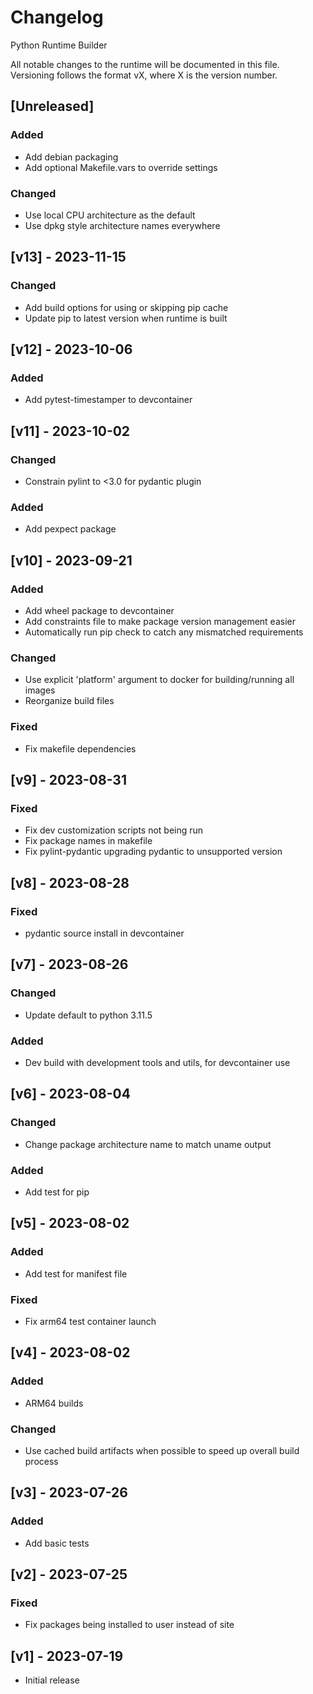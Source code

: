 # Changelog
Python Runtime Builder

All notable changes to the runtime will be documented in this file. Versioning follows the format vX, where X is the version number.

## [Unreleased]
### Added
* Add debian packaging
* Add optional Makefile.vars to override settings
### Changed
* Use local CPU architecture as the default
* Use dpkg style architecture names everywhere

## [v13] - 2023-11-15
### Changed
* Add build options for using or skipping pip cache
* Update pip to latest version when runtime is built

## [v12] - 2023-10-06
### Added
* Add pytest-timestamper to devcontainer

## [v11] - 2023-10-02
### Changed
* Constrain pylint to <3.0 for pydantic plugin
### Added
* Add pexpect package

## [v10] - 2023-09-21
### Added
* Add wheel package to devcontainer
* Add constraints file to make package version management easier
* Automatically run pip check to catch any mismatched requirements
### Changed
* Use explicit 'platform' argument to docker for building/running all images
* Reorganize build files
### Fixed
* Fix makefile dependencies

## [v9] - 2023-08-31
### Fixed
* Fix dev customization scripts not being run
* Fix package names in makefile
* Fix pylint-pydantic upgrading pydantic to unsupported version

## [v8] - 2023-08-28
### Fixed
* pydantic source install in devcontainer

## [v7] - 2023-08-26
### Changed
* Update default to python 3.11.5
### Added
* Dev build with development tools and utils, for devcontainer use

## [v6] - 2023-08-04
### Changed
* Change package architecture name to match uname output
### Added
* Add test for pip

## [v5] - 2023-08-02
### Added
* Add test for manifest file
### Fixed
* Fix arm64 test container launch

## [v4] - 2023-08-02
### Added
* ARM64 builds
### Changed
* Use cached build artifacts when possible to speed up overall build process

## [v3] - 2023-07-26
### Added
* Add basic tests

## [v2] - 2023-07-25
### Fixed
* Fix packages being installed to user instead of site

## [v1] - 2023-07-19
* Initial release
